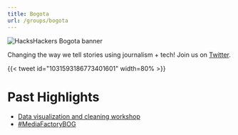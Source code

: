 ```yaml
---
title: Bogota
url: /groups/bogota
---
```


![HacksHackers Bogota banner](https://pbs.twimg.com/profile_banners/2491642994/1401914723/1500x500)

Changing the way we tell stories using journalism + tech! Join us on [Twitter](https://twitter.com/HacksHackersBTA).

{{< tweet id="1031593186773401601" width=80% >}}

# Past Highlights

* [Data visualization and cleaning workshop](https://twitter.com/HacksHackersBTA/status/654080853581107200/photo/1)
* [#MediaFactoryBOG](https://twitter.com/HacksHackersBTA/status/628213966368579584/photo/1)
